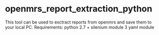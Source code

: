 # openmrs_report_extraction_python

This tool can be used to exctract reports from openmrs and save them to your local PC.
Requirements:
 python 2.7 +
 silenium module 3
 yaml module
